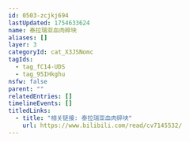 ```yaml
---
id: 0503-zcjkj694
lastUpdated: 1754633624
name: 泰拉瑞亚血肉碎块
aliases: []
layer: 3
categoryId: cat_X3JSNomc
tagIds:
  - tag_fC14-UDS
  - tag_95IHkghu
nsfw: false
parent: ""
relatedEntries: []
timelineEvents: []
titledLinks:
  - title: "相关链接: 泰拉瑞亚血肉碎块"
    url: https://www.bilibili.com/read/cv7145532/
---
```


